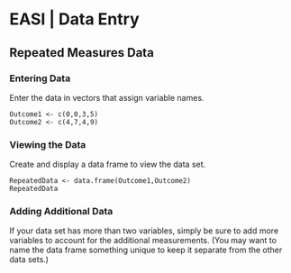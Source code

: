# EASI | Data Entry

## Repeated Measures Data

### Entering Data

Enter the data in vectors that assign variable names.

```{r}
Outcome1 <- c(0,0,3,5)
Outcome2 <- c(4,7,4,9)
```

### Viewing the Data

Create and display a data frame to view the data set.

```{r}
RepeatedData <- data.frame(Outcome1,Outcome2)
RepeatedData
```

### Adding Additional Data

If your data set has more than two variables, simply be sure to add more variables to account for the additional measurements. (You may want to name the data frame something unique to keep it separate from the other data sets.)

